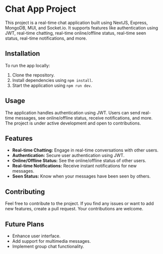 # Chat App Project

This project is a real-time chat application built using NextJS, Express, MongoDB, MUI, and Socket.io. It supports features like authentication using JWT, real-time chatting, real-time online/offline status, real-time seen status, real-time notifications, and more.

## Installation

To run the app locally:

1. Clone the repository.
2. Install dependencies using `npm install`.
3. Start the application using `npm run dev`.

## Usage

The application handles authentication using JWT. Users can send real-time messages, see online/offline status, receive notifications, and more. The project is under active development and open to contributions.

## Features

- **Real-time Chatting:** Engage in real-time conversations with other users.
- **Authentication:** Secure user authentication using JWT.
- **Online/Offline Status:** See the online/offline status of other users.
- **Real-time Notifications:** Receive instant notifications for new messages.
- **Seen Status:** Know when your messages have been seen by others.

## Contributing

Feel free to contribute to the project. If you find any issues or want to add new features, create a pull request. Your contributions are welcome.

## Future Plans

- Enhance user interface.
- Add support for multimedia messages.
- Implement group chat functionality.

